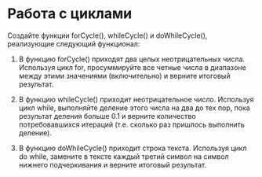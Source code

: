 # Работа с циклами

Создайте функции forCycle(), whileCycle() и doWhileCycle(), реализующие следующий функционал:

1. В функцию forCycle() приходят два целых неотрицательных числа.
Используя цикл for, просуммируйте все четные числа в диапазоне между этими значениями (включительно) и верните итоговый результат.

2. В функцию whileCycle() приходит неотрицательное число.
Используя цикл while, выполняйте деление этого числа на два до тех пор, пока результат деления больше 0.1 и верните количество потребовавшихся итераций (т.е. сколько раз пришлось выполнить деление).

3. В функцию doWhileCycle() приходит строка текста.
Используя цикл do while, замените в тексте каждый третий символ на символ нижнего подчеркивания и верните итоговый результат.
